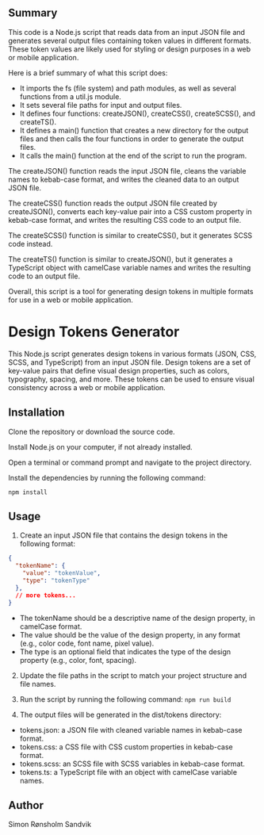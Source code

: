 ## Summary

This code is a Node.js script that reads data from an input JSON file and generates several output files containing token values in different formats. These token values are likely used for styling or design purposes in a web or mobile application.

Here is a brief summary of what this script does:

- It imports the fs (file system) and path modules, as well as several functions from a util.js module.
- It sets several file paths for input and output files.
- It defines four functions: createJSON(), createCSS(), createSCSS(), and createTS().
- It defines a main() function that creates a new directory for the output files and then calls the four functions in order to generate the output files.
- It calls the main() function at the end of the script to run the program.


The createJSON() function reads the input JSON file, cleans the variable names to kebab-case format, and writes the cleaned data to an output JSON file.

The createCSS() function reads the output JSON file created by createJSON(), converts each key-value pair into a CSS custom property in kebab-case format, and writes the resulting CSS code to an output file.

The createSCSS() function is similar to createCSS(), but it generates SCSS code instead.

The createTS() function is similar to createJSON(), but it generates a TypeScript object with camelCase variable names and writes the resulting code to an output file.

Overall, this script is a tool for generating design tokens in multiple formats for use in a web or mobile application.

# Design Tokens Generator

This Node.js script generates design tokens in various formats (JSON, CSS, SCSS, and TypeScript) from an input JSON file. Design tokens are a set of key-value pairs that define visual design properties, such as colors, typography, spacing, and more. These tokens can be used to ensure visual consistency across a web or mobile application.

## Installation

Clone the repository or download the source code.

Install Node.js on your computer, if not already installed.

Open a terminal or command prompt and navigate to the project directory.

Install the dependencies by running the following command:

```npm install```

## Usage

1. Create an input JSON file that contains the design tokens in the following format:

```json
{
  "tokenName": {
    "value": "tokenValue",
    "type": "tokenType"
  },
  // more tokens...
}
```

- The tokenName should be a descriptive name of the design property, in camelCase format.
- The value should be the value of the design property, in any format (e.g., color code, font name, pixel value).
- The type is an optional field that indicates the type of the design property (e.g., color, font, spacing).

2. Update the file paths in the script to match your project structure and file names.

3. Run the script by running the following command:
```npm run build```

4. The output files will be generated in the dist/tokens directory:

- tokens.json: a JSON file with cleaned variable names in kebab-case format.
- tokens.css: a CSS file with CSS custom properties in kebab-case format.
- tokens.scss: an SCSS file with SCSS variables in kebab-case format.
- tokens.ts: a TypeScript file with an object with camelCase variable names.

## Author
Simon Rønsholm Sandvik